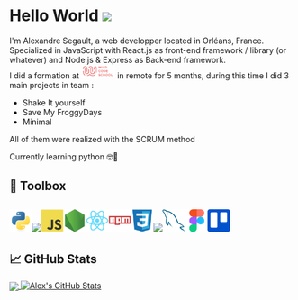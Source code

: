# Hello World <img src="https://raw.githubusercontent.com/MartinHeinz/MartinHeinz/master/wave.gif" width="30px"> 

I'm Alexandre Segault, a web developper located in Orléans, France. Specialized in JavaScript with React.js as front-end framework / library (or whatever) and Node.js & Express as Back-end framework.<br/>
I did a formation at <img src="https://github.com/alexandresegault/alexandresegault/blob/main/iconWild.png" width="60px"> in remote for 5 months, during this time I did 3 main projects in team :
- Shake It yourself
- Save My FroggyDays
- Minimal

All of them were realized with the SCRUM method

Currently learning python 🤓🐍 

## 🔧 Toolbox 

<img src="https://github.com/devicons/devicon/blob/master/icons/python/python-original.svg" width="40px"><img src ="https://cdn.icon-icons.com/icons2/2107/PNG/512/file_type_kivy_icon_130489.png" width="40px"><img src ="https://github.com/devicons/devicon/blob/master/icons/javascript/javascript-original.svg" width="40px"><img src ="https://github.com/devicons/devicon/blob/master/icons/nodejs/nodejs-original.svg" width="40px"><img src ="https://github.com/devicons/devicon/blob/master/icons/react/react-original.svg" width="40px"><img src ="https://github.com/devicons/devicon/blob/master/icons/npm/npm-original-wordmark.svg" width="40px"><img src ="https://github.com/devicons/devicon/blob/master/icons/css3/css3-original.svg" width="40px"><img src ="https://cdn.icon-icons.com/icons2/2107/PNG/512/file_type_kivy_icon_130489.png" width="40px"><img src ="https://github.com/devicons/devicon/blob/master/icons/mysql/mysql-original.svg" width="40px"><img src="https://github.com/devicons/devicon/blob/master/icons/figma/figma-original.svg" width="40px"><img src="https://github.com/devicons/devicon/blob/master/icons/trello/trello-plain.svg" width="40px">
---

## &#x1f4c8; GitHub Stats

<a href="https://github.com/alexandresegault">
  <img align="center" src="https://github-readme-stats.vercel.app/api/top-langs/?username=alexandresegault&hide=css,html&hide_border=true&title_color=d6be35&text_color=c9cacc&icon_color=d6be35&bg_color=1d1f21" />
</a>
<a href="https://github.com/alexandresegault">
  <img align="top" src="https://github-readme-stats.vercel.app/api?username=alexandresegault&show_icons=true&hide_border=true&line_height=27&count_private=true&title_color=d6be35&text_color=ffffff&icon_color=d6be35&bg_color=1d1f21" alt="Alex's GitHub Stats" />
</a>
